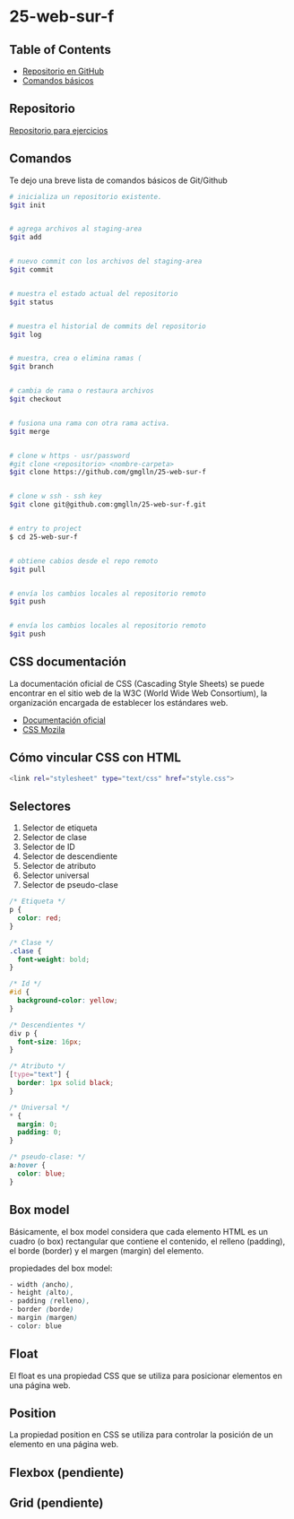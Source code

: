 # 25-web-sur-f
## Table of Contents

* [Repositorio en GitHub](#repositorio)
* [Comandos básicos](#comandos)


## Repositorio
[Repositorio para ejercicios ](https://github.com/gmglln/25-web-sur-f)


## Comandos

Te dejo una breve lista de comandos básicos de Git/Github

``` bash
# inicializa un repositorio existente.
$git init 


# agrega archivos al staging-area
$git add 


# nuevo commit con los archivos del staging-area
$git commit 


# muestra el estado actual del repositorio
$git status


# muestra el historial de commits del repositorio
$git log


# muestra, crea o elimina ramas (
$git branch


# cambia de rama o restaura archivos
$git checkout


# fusiona una rama con otra rama activa.
$git merge


# clone w https - usr/password
#git clone <repositorio> <nombre-carpeta>
$git clone https://github.com/gmglln/25-web-sur-f


# clone w ssh - ssh key
$git clone git@github.com:gmglln/25-web-sur-f.git


# entry to project
$ cd 25-web-sur-f


# obtiene cabios desde el repo remoto
$git pull


# envía los cambios locales al repositorio remoto
$git push


# envía los cambios locales al repositorio remoto
$git push

```


## CSS documentación
La documentación oficial de CSS (Cascading Style Sheets) se puede encontrar en el sitio web de la W3C (World Wide Web Consortium), la organización encargada de establecer los estándares web.

* [Documentación oficial](https://www.w3.org/TR/CSS21/)
* [CSS Mozila](https://developer.mozilla.org/es/docs/Web/CSS)

## Cómo vincular CSS con HTML
``` bash
<link rel="stylesheet" type="text/css" href="style.css">
```

## Selectores

1. Selector de etiqueta
2. Selector de clase
3. Selector de ID
4. Selector de descendiente
5. Selector de atributo
6. Selector universal
7. Selector de pseudo-clase

``` css
/* Etiqueta */
p {
  color: red;
}
```

``` css
/* Clase */
.clase {
  font-weight: bold;
}
```

``` css
/* Id */
#id {
  background-color: yellow;
}
```

``` css
/* Descendientes */
div p {
  font-size: 16px;
}
```

``` css
/* Atributo */
[type="text"] {
  border: 1px solid black;
}
```

``` css
/* Universal */
* {
  margin: 0;
  padding: 0;
}
```


``` css
/* pseudo-clase: */
a:hover {
  color: blue;
}

```

## Box model

Básicamente, el box model considera que cada elemento HTML es un cuadro (o box) rectangular que contiene el contenido, el relleno (padding), el borde (border) y el margen (margin) del elemento.

propiedades del box model: 

``` css
- width (ancho),
- height (alto),
- padding (relleno),
- border (borde)
- margin (margen)
- color: blue
```

## Float 
El float es una propiedad CSS que se utiliza para posicionar elementos en una página web.


## Position 
La propiedad position en CSS se utiliza para controlar la posición de un elemento en una página web.


## Flexbox (pendiente)
## Grid (pendiente)